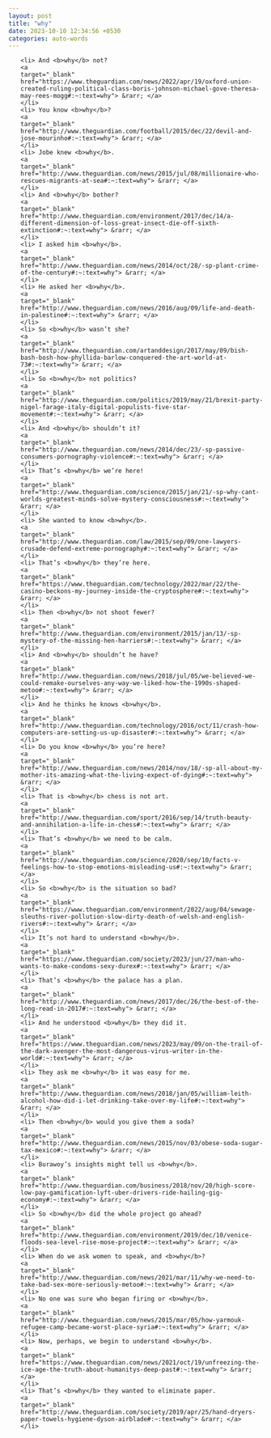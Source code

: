 ```yaml
---
layout: post
title: "why"
date: 2023-10-10 12:34:56 +0530
categories: auto-words
---
```

<ol>

    <li> And <b>why</b> not?
    <a 
    target="_blank" 
    href="https://www.theguardian.com/news/2022/apr/19/oxford-union-created-ruling-political-class-boris-johnson-michael-gove-theresa-may-rees-mogg#:~:text=why"> &rarr; </a>
    </li>
    <li> You know <b>why</b>?
    <a 
    target="_blank" 
    href="http://www.theguardian.com/football/2015/dec/22/devil-and-jose-mourinho#:~:text=why"> &rarr; </a>
    </li>
    <li> Jobe knew <b>why</b>.
    <a 
    target="_blank" 
    href="http://www.theguardian.com/news/2015/jul/08/millionaire-who-rescues-migrants-at-sea#:~:text=why"> &rarr; </a>
    </li>
    <li> And <b>why</b> bother?
    <a 
    target="_blank" 
    href="http://www.theguardian.com/environment/2017/dec/14/a-different-dimension-of-loss-great-insect-die-off-sixth-extinction#:~:text=why"> &rarr; </a>
    </li>
    <li> I asked him <b>why</b>.
    <a 
    target="_blank" 
    href="http://www.theguardian.com/news/2014/oct/28/-sp-plant-crime-of-the-century#:~:text=why"> &rarr; </a>
    </li>
    <li> He asked her <b>why</b>.
    <a 
    target="_blank" 
    href="http://www.theguardian.com/news/2016/aug/09/life-and-death-in-palestine#:~:text=why"> &rarr; </a>
    </li>
    <li> So <b>why</b> wasn’t she?
    <a 
    target="_blank" 
    href="http://www.theguardian.com/artanddesign/2017/may/09/bish-bash-bosh-how-phyllida-barlow-conquered-the-art-world-at-73#:~:text=why"> &rarr; </a>
    </li>
    <li> So <b>why</b> not politics?
    <a 
    target="_blank" 
    href="http://www.theguardian.com/politics/2019/may/21/brexit-party-nigel-farage-italy-digital-populists-five-star-movement#:~:text=why"> &rarr; </a>
    </li>
    <li> And <b>why</b> shouldn’t it?
    <a 
    target="_blank" 
    href="http://www.theguardian.com/news/2014/dec/23/-sp-passive-consumers-pornography-violence#:~:text=why"> &rarr; </a>
    </li>
    <li> That’s <b>why</b> we’re here!
    <a 
    target="_blank" 
    href="http://www.theguardian.com/science/2015/jan/21/-sp-why-cant-worlds-greatest-minds-solve-mystery-consciousness#:~:text=why"> &rarr; </a>
    </li>
    <li> She wanted to know <b>why</b>.
    <a 
    target="_blank" 
    href="http://www.theguardian.com/law/2015/sep/09/one-lawyers-crusade-defend-extreme-pornography#:~:text=why"> &rarr; </a>
    </li>
    <li> That’s <b>why</b> they’re here.
    <a 
    target="_blank" 
    href="https://www.theguardian.com/technology/2022/mar/22/the-casino-beckons-my-journey-inside-the-cryptosphere#:~:text=why"> &rarr; </a>
    </li>
    <li> Then <b>why</b> not shoot fewer?
    <a 
    target="_blank" 
    href="http://www.theguardian.com/environment/2015/jan/13/-sp-mystery-of-the-missing-hen-harriers#:~:text=why"> &rarr; </a>
    </li>
    <li> And <b>why</b> shouldn’t he have?
    <a 
    target="_blank" 
    href="http://www.theguardian.com/news/2018/jul/05/we-believed-we-could-remake-ourselves-any-way-we-liked-how-the-1990s-shaped-metoo#:~:text=why"> &rarr; </a>
    </li>
    <li> And he thinks he knows <b>why</b>.
    <a 
    target="_blank" 
    href="http://www.theguardian.com/technology/2016/oct/11/crash-how-computers-are-setting-us-up-disaster#:~:text=why"> &rarr; </a>
    </li>
    <li> Do you know <b>why</b> you’re here?
    <a 
    target="_blank" 
    href="http://www.theguardian.com/news/2014/nov/18/-sp-all-about-my-mother-its-amazing-what-the-living-expect-of-dying#:~:text=why"> &rarr; </a>
    </li>
    <li> That is <b>why</b> chess is not art.
    <a 
    target="_blank" 
    href="http://www.theguardian.com/sport/2016/sep/14/truth-beauty-and-annihilation-a-life-in-chess#:~:text=why"> &rarr; </a>
    </li>
    <li> That’s <b>why</b> we need to be calm.
    <a 
    target="_blank" 
    href="http://www.theguardian.com/science/2020/sep/10/facts-v-feelings-how-to-stop-emotions-misleading-us#:~:text=why"> &rarr; </a>
    </li>
    <li> So <b>why</b> is the situation so bad?
    <a 
    target="_blank" 
    href="https://www.theguardian.com/environment/2022/aug/04/sewage-sleuths-river-pollution-slow-dirty-death-of-welsh-and-english-rivers#:~:text=why"> &rarr; </a>
    </li>
    <li> It’s not hard to understand <b>why</b>.
    <a 
    target="_blank" 
    href="https://www.theguardian.com/society/2023/jun/27/man-who-wants-to-make-condoms-sexy-durex#:~:text=why"> &rarr; </a>
    </li>
    <li> That’s <b>why</b> the palace has a plan.
    <a 
    target="_blank" 
    href="http://www.theguardian.com/news/2017/dec/26/the-best-of-the-long-read-in-2017#:~:text=why"> &rarr; </a>
    </li>
    <li> And he understood <b>why</b> they did it.
    <a 
    target="_blank" 
    href="https://www.theguardian.com/news/2023/may/09/on-the-trail-of-the-dark-avenger-the-most-dangerous-virus-writer-in-the-world#:~:text=why"> &rarr; </a>
    </li>
    <li> They ask me <b>why</b> it was easy for me.
    <a 
    target="_blank" 
    href="http://www.theguardian.com/news/2018/jan/05/william-leith-alcohol-how-did-i-let-drinking-take-over-my-life#:~:text=why"> &rarr; </a>
    </li>
    <li> Then <b>why</b> would you give them a soda?
    <a 
    target="_blank" 
    href="http://www.theguardian.com/news/2015/nov/03/obese-soda-sugar-tax-mexico#:~:text=why"> &rarr; </a>
    </li>
    <li> Burawoy’s insights might tell us <b>why</b>.
    <a 
    target="_blank" 
    href="http://www.theguardian.com/business/2018/nov/20/high-score-low-pay-gamification-lyft-uber-drivers-ride-hailing-gig-economy#:~:text=why"> &rarr; </a>
    </li>
    <li> So <b>why</b> did the whole project go ahead?
    <a 
    target="_blank" 
    href="http://www.theguardian.com/environment/2019/dec/10/venice-floods-sea-level-rise-mose-project#:~:text=why"> &rarr; </a>
    </li>
    <li> When do we ask women to speak, and <b>why</b>?
    <a 
    target="_blank" 
    href="http://www.theguardian.com/news/2021/mar/11/why-we-need-to-take-bad-sex-more-seriously-metoo#:~:text=why"> &rarr; </a>
    </li>
    <li> No one was sure who began firing or <b>why</b>.
    <a 
    target="_blank" 
    href="http://www.theguardian.com/news/2015/mar/05/how-yarmouk-refugee-camp-became-worst-place-syria#:~:text=why"> &rarr; </a>
    </li>
    <li> Now, perhaps, we begin to understand <b>why</b>.
    <a 
    target="_blank" 
    href="https://www.theguardian.com/news/2021/oct/19/unfreezing-the-ice-age-the-truth-about-humanitys-deep-past#:~:text=why"> &rarr; </a>
    </li>
    <li> That’s <b>why</b> they wanted to eliminate paper.
    <a 
    target="_blank" 
    href="http://www.theguardian.com/society/2019/apr/25/hand-dryers-paper-towels-hygiene-dyson-airblade#:~:text=why"> &rarr; </a>
    </li>